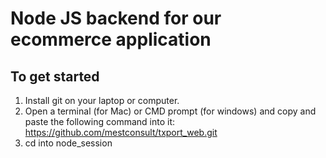 # Node JS backend for our ecommerce application

## To get started

1. Install git on your laptop or computer.
1. Open a terminal (for Mac) or CMD prompt (for windows) and copy and paste the following command into it: https://github.com/mestconsult/txport_web.git
1. cd into node_session

